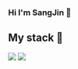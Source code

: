 ### Hi I'm SangJin 👋

<!--
**lsj0202/lsj0202** is a ✨ _special_ ✨ repository because its `README.md` (this file) appears on your GitHub profile.

Here are some ideas to get you started:

- 🔭 I’m currently working on ...
- 🌱 I’m currently learning ...
- 👯 I’m looking to collaborate on ...
- 🤔 I’m looking for help with ...
- 💬 Ask me about ...
- 📫 How to reach me: ...
- 😄 Pronouns: ...
- ⚡ Fun fact: ...
-->
<h2>My stack 🌱</h2>
<img src="https://img.shields.io/badge/Android-#E34F26?style=flat-square&logo=Android&logoColor=white"/>
<img src="https://img.shields.io/badge/HTML-3DDC84?style=flat-square&logo=Android&logoColor=white"/>

